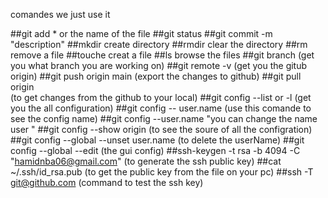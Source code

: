 
comandes we just use it

##git add * or the name of the file
##git status
##git commit -m "description"
##mkdir 
create directory
##rmdir 
clear the directory
##rm 
remove a file
##touche 
creat a file 
##ls 
browse the files
##git branch 
(get you what branch you are working on)
##git remote -v 
(get you the gitub origin)
##git push origin main 
(export the changes to github)
##git pull origin  
(to get changes from the github to your local)
##git config --list or -l
(get you the all configuration)
##git config -- user.name 
(use this comande to see the config name)
##git config --user.name "you can change the name user
"
##git config --show origin 
(to see the soure of all the configration)
##git config --global --unset user.name 
(to delete the userName)
##git config --global --edit 
(the gui config)
##ssh-keygen -t rsa -b 4094 -C "hamidnba06@gmail.com"
(to generate the ssh public key)
##cat ~/.ssh/id_rsa.pub
(to get the public key from the file on your pc)
##ssh -T git@github.com 
(command to test the ssh key)